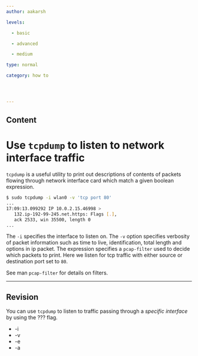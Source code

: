 ```yaml
---
author: aakarsh

levels:

  - basic

  - advanced

  - medium

type: normal

category: how to




---
```

## Content
# Use `tcpdump` to listen to network interface traffic

`tcpdump` is a useful utility to print out
descriptions of contents of packets flowing
through network interface card which match a
given boolean expression.

```bash
$ sudo tcpdump -i wlan0 -v 'tcp port 80'
...
17:09:13.099292 IP 10.0.2.15.46998 >
   132.ip-192-99-245.net.https: Flags [.],
   ack 2533, win 35500, length 0
...
```

The `-i` specifies the interface to listen
on. The `-v` option specifies verbosity of
packet information such as time to live,
identification, total length and options in
ip packet. The expression specifies a
`pcap-filter` used to decide which packets
to print. Here we listen for tcp traffic
with either source or destination port set
to `80`.

See man `pcap-filter` for details on
filters.

---
## Revision

You can use `tcpdump` to listen to traffic passing through a *specific interface* by using the ??? flag.

* -i
* -v
* -e
* -a


